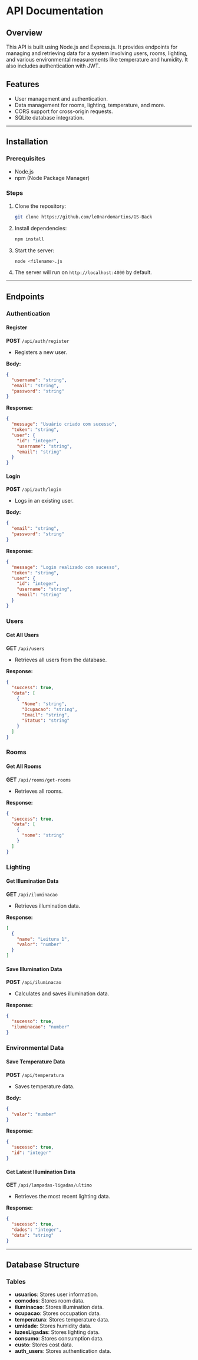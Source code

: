 # API Documentation

## Overview
This API is built using Node.js and Express.js. It provides endpoints for managing and retrieving data for a system involving users, rooms, lighting, and various environmental measurements like temperature and humidity. It also includes authentication with JWT.

## Features
- User management and authentication.
- Data management for rooms, lighting, temperature, and more.
- CORS support for cross-origin requests.
- SQLite database integration.

---

## Installation

### Prerequisites
- Node.js
- npm (Node Package Manager)

### Steps
1. Clone the repository:
   ```bash
   git clone https://github.com/le0nardomartins/GS-Back
   ```

2. Install dependencies:
   ```bash
   npm install
   ```

3. Start the server:
   ```bash
   node <filename>.js
   ```

4. The server will run on `http://localhost:4000` by default.

---

## Endpoints

### Authentication

#### Register
**POST** `/api/auth/register`
- Registers a new user.

**Body:**
```json
{
  "username": "string",
  "email": "string",
  "password": "string"
}
```

**Response:**
```json
{
  "message": "Usuário criado com sucesso",
  "token": "string",
  "user": {
    "id": "integer",
    "username": "string",
    "email": "string"
  }
}
```

#### Login
**POST** `/api/auth/login`
- Logs in an existing user.

**Body:**
```json
{
  "email": "string",
  "password": "string"
}
```

**Response:**
```json
{
  "message": "Login realizado com sucesso",
  "token": "string",
  "user": {
    "id": "integer",
    "username": "string",
    "email": "string"
  }
}
```

### Users

#### Get All Users
**GET** `/api/users`
- Retrieves all users from the database.

**Response:**
```json
{
  "success": true,
  "data": [
    {
      "Nome": "string",
      "Ocupacao": "string",
      "Email": "string",
      "Status": "string"
    }
  ]
}
```

### Rooms

#### Get All Rooms
**GET** `/api/rooms/get-rooms`
- Retrieves all rooms.

**Response:**
```json
{
  "success": true,
  "data": [
    {
      "nome": "string"
    }
  ]
}
```

### Lighting

#### Get Illumination Data
**GET** `/api/iluminacao`
- Retrieves illumination data.

**Response:**
```json
[
  {
    "name": "Leitura 1",
    "valor": "number"
  }
]
```

#### Save Illumination Data
**POST** `/api/iluminacao`
- Calculates and saves illumination data.

**Response:**
```json
{
  "sucesso": true,
  "iluminacao": "number"
}
```

### Environmental Data

#### Save Temperature Data
**POST** `/api/temperatura`
- Saves temperature data.

**Body:**
```json
{
  "valor": "number"
}
```

**Response:**
```json
{
  "sucesso": true,
  "id": "integer"
}
```

#### Get Latest Illumination Data
**GET** `/api/lampadas-ligadas/ultimo`
- Retrieves the most recent lighting data.

**Response:**
```json
{
  "sucesso": true,
  "dados": "integer",
  "data": "string"
}
```

---

## Database Structure

### Tables
- **usuarios**: Stores user information.
- **comodos**: Stores room data.
- **iluminacao**: Stores illumination data.
- **ocupacao**: Stores occupation data.
- **temperatura**: Stores temperature data.
- **umidade**: Stores humidity data.
- **luzesLigadas**: Stores lighting data.
- **consumo**: Stores consumption data.
- **custo**: Stores cost data.
- **auth_users**: Stores authentication data.
